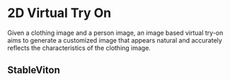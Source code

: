 # 2D Virtual Try On

Given a clothing image and a person image, an image based virtual try-on aims to generate a customized image
that appears natural and accurately reflects the characteristics of the clothing image.

## StableViton

